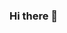 ### Hi there 👋

<!--
**EstherVaron/EstherVaron** is a ✨ _special_ ✨ repository because its `README.md` (this file) appears on your GitHub profile.

Here are some ideas to get you started:

- 🔭 I’m currently working on ...MisionTic2022 y la apropiación de conocimiento.
- 🌱 I’m currently learning ...Frontend developer
- 👯 I’m looking to collaborate on ...Grupo 64 CLERJ
- 🤔 I’m looking for help with ...Backend process
- 📫 How to reach me: ... linkedin.com/in/esther-paola-varon-caicedo-b87ba021a
- ⚡ Fun fact: ... Mi promer portafolio web público.
-->
